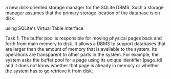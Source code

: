 a new disk-oriented storage manager for the SQLite DBMS. Such a storage manager assumes that the primary storage location of the database is on disk.

using SQLite's Virtual Table interface

Task 1:
The buffer pool is responsible for moving physical pages back and forth from main memory to disk. It allows a DBMS to support databases that are larger than the amount of memory that is available to the system. Its operations are transparent to other parts in the system. For example, the system asks the buffer pool for a page using its unique identifier (page_id) and it does not know whether that page is already in memory or whether the system has to go retrieve it from disk.